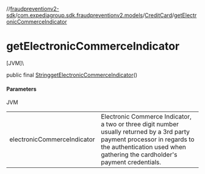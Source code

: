 //[fraudpreventionv2-sdk](../../../index.md)/[com.expediagroup.sdk.fraudpreventionv2.models](../index.md)/[CreditCard](index.md)/[getElectronicCommerceIndicator](get-electronic-commerce-indicator.md)

# getElectronicCommerceIndicator

[JVM]\

public final [String](https://docs.oracle.com/javase/8/docs/api/java/lang/String.html)[getElectronicCommerceIndicator](get-electronic-commerce-indicator.md)()

#### Parameters

JVM

| | |
|---|---|
| electronicCommerceIndicator | Electronic Commerce Indicator, a two or three digit number usually returned by a 3rd party payment processor in regards to the authentication used when gathering the cardholder's payment credentials. |
